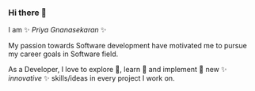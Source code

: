 ### Hi there 👋

I am ✨ _Priya Gnanasekaran_ ✨

My passion towards Software development have motivated me to pursue my career goals in Software field. 

As a Developer, I love to explore 🔭, learn 🌱 and implement 👯 new ✨ _innovative_ ✨ skills/ideas in every project I work on.
  

<!--
**PriNat52/PriNat52** is a ✨ _special_ ✨ repository because its `README.md` (this file) appears on your GitHub profile.

Here are some ideas to get you started:

- 🔭 I’m currently working on ...
- 🌱 I’m currently learning ...
- 👯 I’m looking to collaborate on ...
- 🤔 I’m looking for help with ...
- 💬 Ask me about ...
- 📫 How to reach me: ...
- 😄 Pronouns: ...
- ⚡ Fun fact: ...
-->
